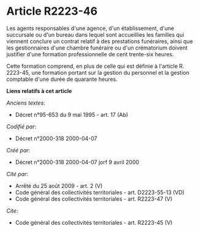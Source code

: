# Article R2223-46

Les agents responsables d'une agence, d'un établissement, d'une succursale ou d'un bureau dans lequel sont accueillies les
familles qui viennent conclure un contrat relatif à des prestations funéraires, ainsi que les gestionnaires d'une chambre
funéraire ou d'un crématorium doivent justifier d'une formation professionnelle de cent trente-six heures. 

Cette formation comprend, en plus de celle qui est définie à l'article R. 2223-45, une formation portant sur la gestion du
personnel et la gestion comptable d'une durée de quarante heures.

**Liens relatifs à cet article**

_Anciens textes_:

  - Décret n°95-653 du 9 mai 1995 - art. 17 (Ab)

_Codifié par_:

  - Décret n°2000-318 2000-04-07

_Créé par_:

  - Décret n°2000-318 2000-04-07 jorf 9 avril 2000

_Cité par_:

  - Arrêté du 25 août 2009 - art. 2 (V)
  - Code général des collectivités territoriales - art. D2223-55-13 (VD)
  - Code général des collectivités territoriales - art. R2223-47 (V)

_Cite_:

  - Code général des collectivités territoriales - art. R2223-45 (V)
